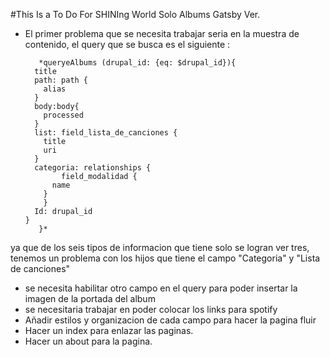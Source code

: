 #This Is a To Do For SHINIng World Solo Albums Gatsby Ver.

- El primer problema que se necesita trabajar seria en la muestra de contenido, el query que se busca es el siguiente :
         
         *queryeAlbums (drupal_id: {eq: $drupal_id}){
        title
        path: path {
          alias
        }
        body:body{
          processed
        }
        list: field_lista_de_canciones {
          title
          uri
        }
        categoria: relationships {
              field_modalidad {
            name
          }     
          }
        Id: drupal_id
      }
         }* 

ya que de los seis tipos de informacion que tiene solo se logran ver tres, tenemos un problema con los hijos que tiene el campo "Categoria" y "Lista de canciones"
- se necesita habilitar otro campo en el query para poder insertar la imagen de la portada del album
- se necesitaria trabajar en poder colocar los links para spotify
- Añadir estilos y organizacion de cada campo para hacer la pagina fluir
- Hacer un index para enlazar las paginas.
- Hacer un about para la pagina.
